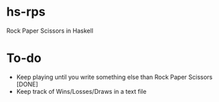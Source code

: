 # hs-rps
Rock Paper Scissors in Haskell
# To-do
- Keep playing until you write something else than Rock Paper Scissors [DONE]
- Keep track of Wins/Losses/Draws in a text file
